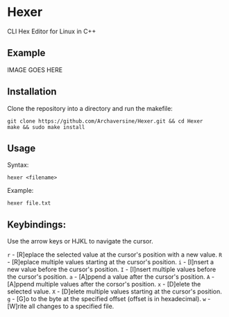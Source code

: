 # Hexer
CLI Hex Editor for Linux in C++

## Example

IMAGE GOES HERE

## Installation

Clone the repository into a directory and run the makefile:
```
git clone https://github.com/Archaversine/Hexer.git && cd Hexer
make && sudo make install
```

## Usage

Syntax:
```
hexer <filename>
```

Example:
```
hexer file.txt
```

## Keybindings:

Use the arrow keys or HJKL to navigate the cursor.

`r` - \[R]eplace the selected value at the cursor's position with a new value.
`R` - \[R]eplace multiple values starting at the cursor's position.
`i` - \[I]nsert a new value before the cursor's position.
`I` - \[I]nsert multiple values before the cursor's position.
`a` - \[A]ppend a value after the cursor's position.
`A` - \[A]ppend multiple values after the corsor's position.
`x` - \[D]elete the selected value.
`X` - \[D]elete multiple values starting at the cursor's position.
`g` - \[G]o to the byte at the specified offset (offset is in hexadecimal).
`w` - \[W]rite all changes to a specified file.
